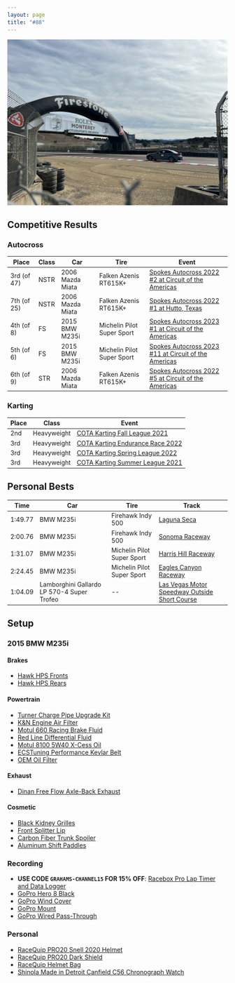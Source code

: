 ```yaml
---
layout: page
title: "#88"
---
```


![Racing](/assets/images/racing2.jpeg)

## Competitive Results

### Autocross

| Place       | Class | Car              | Tire                       | Event                                                                                                     |
| ----------- | ----- | ---------------- | -------------------------- | --------------------------------------------------------------------------------------------------------- |
| 3rd (of 47) | NSTR  | 2006 Mazda Miata | Falken Azenis RT615K+      | [Spokes Autocross 2022 #2 at Circuit of the Americas](https://www.youtube.com/watch?v=nsUCJz0uHlc)        |
| 7th (of 25) | NSTR  | 2006 Mazda Miata | Falken Azenis RT615K+      | [Spokes Autocross 2022 #1 at Hutto, Texas](https://www.youtube.com/watch?v=dZJZB_vTlR8)                   |
| 4th (of 8)  | FS    | 2015 BMW M235i   | Michelin Pilot Super Sport | [Spokes Autocross 2023 #1 at Circuit of the Americas](https://www.youtube.com/watch?v=lrYkOy3d5e4&t=180s) |
| 5th (of 6)  | FS    | 2015 BMW M235i   | Michelin Pilot Super Sport | [Spokes Autocross 2023 #11 at Circuit of the Americas](https://www.youtube.com/watch?v=dbq5YmRK8uc)       |
| 6th (of 9)  | STR   | 2006 Mazda Miata | Falken Azenis RT615K+      | [Spokes Autocross 2022 #5 at Circuit of the Americas](https://www.youtube.com/watch?v=9yHiq3Stjhk)        |

### Karting

| Place | Class       | Event                                                                                                                  |
| ----- | ----------- | ---------------------------------------------------------------------------------------------------------------------- |
| 2nd   | Heavyweight | [COTA Karting Fall League 2021](https://www.youtube.com/watch?v=ex_DCAO5hTg&list=PLBFRpq3knxCIsAOP97A7Ow7u39QOkhZfF)   |
| 3rd   | Heavyweight | [COTA Karting Endurance Race 2022](https://www.youtube.com/watch?v=InAYuCf4yA4)                                        |
| 3rd   | Heavyweight | [COTA Karting Spring League 2022](https://www.youtube.com/watch?v=q_qBtK_ZyA0&list=PLBFRpq3knxCLXptga__abtNahu7Pvtrzz) |
| 3rd   | Heavyweight | [COTA Karting Summer League 2021](https://www.youtube.com/watch?v=LLW-j7ys0HE&list=PLBFRpq3knxCJIBJJGSex-YmICr0aAobV2) |

## Personal Bests

| Time    | Car                                        | Tire                       | Track                                                                                        |
| ------- | ------------------------------------------ | -------------------------- | -------------------------------------------------------------------------------------------- |
| 1:49.77 | BMW M235i                                  | Firehawk Indy 500          | [Laguna Seca](https://www.youtube.com/watch?v=PtWdV5IlBi8)                                   |
| 2:00.76 | BMW M235i                                  | Firehawk Indy 500          | [Sonoma Raceway](https://www.youtube.com/watch?v=nAXV3pjokEE)                                |
| 1:31.07 | BMW M235i                                  | Michelin Pilot Super Sport | [Harris Hill Raceway](https://www.youtube.com/watch?v=7CT_sJ8GK_k)                           |
| 2:24.45 | BMW M235i                                  | Michelin Pilot Super Sport | [Eagles Canyon Raceway](https://www.youtube.com/watch?v=Ojc16QPSUVg)                         |
| 1:04.09 | Lamborghini Gallardo LP 570-4 Super Trofeo | --                         | [Las Vegas Motor Speedway Outside Short Course](https://www.youtube.com/watch?v=CP7HVlMlAlM) |

## Setup

### 2015 BMW M235i

#### Brakes

- [Hawk HPS Fronts](https://amzn.to/4iq3bg6)
- [Hawk HPS Rears](https://amzn.to/4iBoLi5)

#### Powertrain

- [Turner Charge Pipe Upgrade Kit](https://www.turnermotorsport.com/p-584164-n55-hot-side-cold-side-charge-pipes-complete-kit/)
- [K&N Engine Air Filter](https://amzn.to/3J8F2Mr)
- [Motul 660 Racing Brake Fluid](https://amzn.to/3B9dXEl)
- [Red Line Differential Fluid](https://amzn.to/4iBdle7)
- [Motul 8100 5W40 X-Cess Oil](https://amzn.to/3FOLcBK)
- [ECSTuning Performance Kevlar Belt](https://www.ecstuning.com/b-ecs-parts/performance-kevlar-reinforced-belt-n55-f-chassis/8pk1390~ecs/)
- [OEM Oil Filter](https://amzn.to/4bznWDS)

#### Exhaust

- [Dinan Free Flow Axle-Back Exhaust](https://amzn.to/3mBcpP9)

#### Cosmetic

- [Black Kidney Grilles](https://amzn.to/43REWTN)
- [Front Splitter Lip](https://www.ebay.com/itm/334629015635?mkcid=16&mkevt=1&mkrid=711-127632-2357-0&ssspo=osuz1jvpspk&sssrc=4429486&ssuid=Cuazyua3Q8u&var=&widget_ver=artemis&media=COPY)
- [Carbon Fiber Trunk Spoiler](https://amzn.to/3oajG9e)
- [Aluminum Shift Paddles](https://amzn.to/3Rh4i66)

### Recording

- **USE CODE `GRAHAMS-CHANNEL15` FOR 15% OFF**: [Racebox Pro Lap Timer and Data Logger](https://www.racebox.pro/store/)
- [GoPro Hero 8 Black](https://amzn.to/41bnd8N)
- [GoPro Wind Cover](https://amzn.to/41g4HMC)
- [GoPro Mount](https://amzn.to/4fTUOIS)
- [GoPro Wired Pass-Through](https://amzn.to/4iCk5Z7)

### Personal

- [RaceQuip PRO20 Snell 2020 Helmet](https://amzn.to/41SR5W1)
- [RaceQuip PRO20 Dark Shield](https://www.amazon.com/dp/B004QMBFXE/ref=cm_sw_r_as_gl_api_gl_i_CZ2ZZS7D5YHX6V1Q2PC9?linkCode=ml2&tag=gleslie03-20)
- [RaceQuip Helmet Bag](https://amzn.to/3Y1IkI7)
- [Shinola Made in Detroit Canfield C56 Chronograph Watch](https://partners.shinola.com/grahams-channel)
